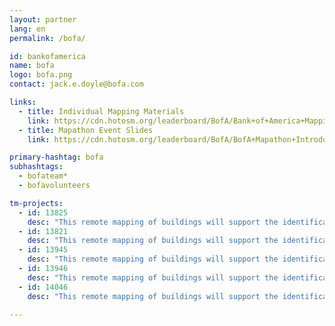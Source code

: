 ```yaml
---
layout: partner
lang: en
permalink: /bofa/

id: bankofamerica
name: bofa
logo: bofa.png
contact: jack.e.doyle@bofa.com

links:
  - title: Individual Mapping Materials
    link: https://cdn.hotosm.org/leaderboard/BofA/Bank+of+America+Mapping+how+to+guide.pdf
  - title: Mapathon Event Slides
    link: https://cdn.hotosm.org/leaderboard/BofA/BofA+Mapathon+Introduction+Presentation.pptx

primary-hashtag: bofa
subhashtags:
  - bofateam*
  - bofavolunteers

tm-projects:
  - id: 13825
    desc: "This remote mapping of buildings will support the identification and characterization of settlements, as well as the implementation of planned activities and largely the generation of data for humanitarian activities."
  - id: 13821
    desc: "This remote mapping of buildings will support the identification and characterization of settlements, as well as the implementation of planned activities and largely the generation of data for humanitarian activities."
  - id: 13945
    desc: "This remote mapping of buildings will support the identification and characterization of settlements, as well as the implementation of planned activities and largely the generation of data for humanitarian activities."
  - id: 13946
    desc: "This remote mapping of buildings will support the identification and characterization of settlements, as well as the implementation of planned activities and largely the generation of data for humanitarian activities."
  - id: 14046
    desc: "This remote mapping of buildings will support the identification and characterization of settlements, as well as the implementation of planned activities and largely the generation of data for humanitarian activities."

---
```

